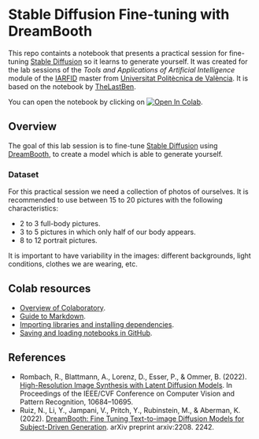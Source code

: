 # Stable Diffusion Fine-tuning with DreamBooth
This repo containts a notebook that presents a practical session for fine-tuning [Stable Diffusion](https://stablediffusionweb.com/) so it learns to generate yourself. It was created for the lab sessions of the *Tools and Applications of Artificial Intelligence* module of the [IARFID](https://www.upv.es/titulaciones/MUIARFID/) master from [Universitat Politècnica de València](https://www.upv.es/en). It is based on the notebook by [TheLastBen](https://github.com/TheLastBen/fast-stable-diffusion).

You can open the notebook by clicking on [![Open In Colab](https://colab.research.google.com/assets/colab-badge.svg)](https://colab.research.google.com/github/midobal/sd-fine-tuning-practical-session/blob/master/Stable_Diffusion_DreamBooth_fine_tuning.ipynb).

## Overview
The goal of this lab session is to fine-tune [Stable Diffusion](https://stablediffusionweb.com/) using [DreamBooth](https://dreambooth.github.io/), to create a model which is able to generate yourself.

### Dataset
For this practical session we need a collection of photos of ourselves. It is recommended to use between 15 to 20 pictures with the following characteristics:

* 2 to 3 full-body pictures.
* 3 to 5 pictures in which only half of our body appears.
* 8 to 12 portrait pictures.

It is important to have variability in the images: different backgrounds, light conditions, clothes we are wearing, etc.

## Colab resources

* [Overview of Colaboratory](/notebooks/basic_features_overview.ipynb).
* [Guide to Markdown](/notebooks/markdown_guide.ipynb).
* [Importing libraries and installing dependencies](/notebooks/snippets/importing_libraries.ipynb).
* [Saving and loading notebooks in GitHub](https://colab.research.google.com/github/googlecolab/colabtools/blob/main/notebooks/colab-github-demo.ipynb).

## References

* Rombach, R., Blattmann, A., Lorenz, D., Esser, P., & Ommer, B. (2022). [High-Resolution Image Synthesis with Latent Diffusion Models](https://arxiv.org/abs/2112.10752). In Proceedings of the IEEE/CVF Conference on Computer Vision and Pattern Recognition, 10684–10695.
* Ruiz, N., Li, Y., Jampani, V., Pritch, Y., Rubinstein, M., & Aberman, K. (2022). [DreamBooth: Fine Tuning Text-to-image Diffusion Models for Subject-Driven Generation](https://arxiv.org/abs/2208.12242). arXiv preprint arxiv:2208. 2242.
